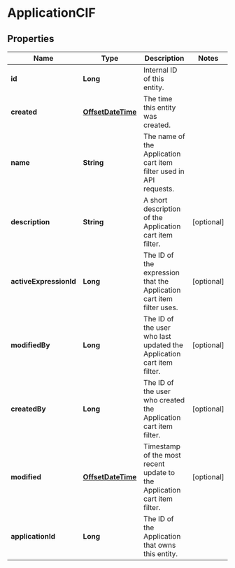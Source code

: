 

# ApplicationCIF

## Properties

Name | Type | Description | Notes
------------ | ------------- | ------------- | -------------
**id** | **Long** | Internal ID of this entity. | 
**created** | [**OffsetDateTime**](OffsetDateTime.md) | The time this entity was created. | 
**name** | **String** | The name of the Application cart item filter used in API requests. | 
**description** | **String** | A short description of the Application cart item filter. |  [optional]
**activeExpressionId** | **Long** | The ID of the expression that the Application cart item filter uses. |  [optional]
**modifiedBy** | **Long** | The ID of the user who last updated the Application cart item filter. |  [optional]
**createdBy** | **Long** | The ID of the user who created the Application cart item filter. |  [optional]
**modified** | [**OffsetDateTime**](OffsetDateTime.md) | Timestamp of the most recent update to the Application cart item filter. |  [optional]
**applicationId** | **Long** | The ID of the Application that owns this entity. | 



